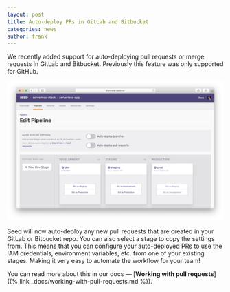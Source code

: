 ```yaml
---
layout: post
title: Auto-deploy PRs in GitLab and Bitbucket
categories: news
author: frank
---
```


We recently added support for auto-deploying pull requests or merge requests in GitLab and Bitbucket. Previously this feature was only supported for GitHub.

![Enable auto-deploy PR setting](/assets/blog/auto-deploy-prs-in-gitlab-and-bitbucket/enable-auto-deploy-pr-setting.png)

Seed will now auto-deploy any new pull requests that are created in your GitLab or Bitbucket repo. You can also select a stage to copy the settings from. This means that you can configure your auto-deployed PRs to use the IAM credentials, environment variables, etc. from one of your existing stages. Making it very easy to automate the workflow for your team!

You can read more about this in our docs — [**Working with pull requests**]({% link _docs/working-with-pull-requests.md %}).

